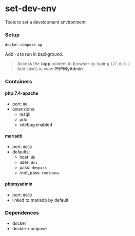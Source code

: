 # set-dev-env
Tools to set a development environment

### Setup
```bash
docker-compose up
```
Add ```-d``` to run in background.  
> Access the **/app** content in browser by typing ```127.0.0.1```  
> Add ```:8900``` to view **PHPMyAdmin**

### Containers
#### php:7.4-apache
  - port: ```80```
  - extensions:
    - msqli
    - pdo
    - xdebug enabled

#### mariadb
  - port: ```8889```
  - defaults:
    - host: ```db```
    - user: ```dev```
    - pass: ```devpass```
    - root_pass: ```rootpass```

#### phpmyadmin
  - port: ```8900```
  - linked to mariadb by default

### Dependences
  - docker
  - docker-compose

